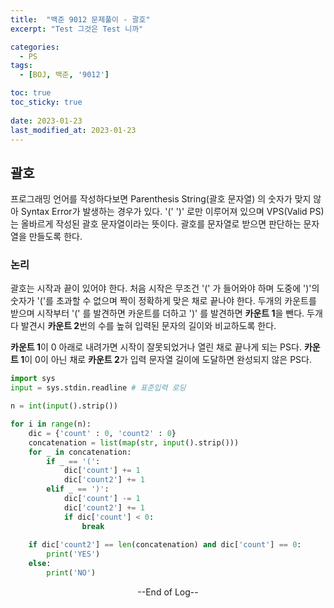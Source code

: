 ```yaml
---
title:  "백준 9012 문제풀이 - 괄호" 
excerpt: "Test 그것은 Test 니까"

categories:
  - PS
tags:
  - [BOJ, 백준, '9012']

toc: true
toc_sticky: true
 
date: 2023-01-23
last_modified_at: 2023-01-23
---
```


## 괄호

프로그래밍 언어를 작성하다보면 Parenthesis String(괄호 문자열) 의 숫자가 맞지 않아
Syntax Error가 발생하는 경우가 있다. '(' ')' 로만 이루어져 있으며
VPS(Valid PS)는 올바르게 작성된 괄호 문자열이라는 뜻이다.
괄호를 문자열로 받으면 판단하는 문자열을 만들도록 한다.

### 논리

괄호는 시작과 끝이 있어야 한다. 처음 시작은 무조건 '(' 가 들어와야 하며
도중에 ')'의 숫자가 '('를 초과할 수 없으며 짝이 정확하게 맞은 채로 끝나야 한다.
두개의 카운트를 받으며 시작부터 '(' 를 발견하면 카운트를 더하고 ')' 를 발견하면
**카운트 1**을 뺀다. 두개 다 발견시 **카운트 2**번의 수를 높혀 입력된 문자의 길이와 비교하도록 한다.

**카운트 1**이 0 아래로 내려가면 시작이 잘못되었거나 열린 채로 끝나게 되는 PS다.
**카운트 1**이 0이 아닌 채로 **카운트 2**가 입력 문자열 길이에 도달하면 완성되지 않은 PS다.


```python
import sys
input = sys.stdin.readline # 표준입력 로딩

n = int(input().strip())

for i in range(n):
    dic = {'count' : 0, 'count2' : 0}
    concatenation = list(map(str, input().strip()))
    for _ in concatenation:
        if _ == '(':
            dic['count'] += 1
            dic['count2'] += 1
        elif _ == ')':
            dic['count'] -= 1
            dic['count2'] += 1
            if dic['count'] < 0:
                break
        
    if dic['count2'] == len(concatenation) and dic['count'] == 0:
        print('YES')
    else:
        print('NO')
```



<center> --End of Log-- </center>

